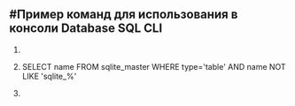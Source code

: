 
#Пример команд для использования в консоли __Database SQL CLI__
---
1. ```sql
2. SELECT name FROM sqlite_master WHERE type='table' AND name NOT LIKE 'sqlite_%'
3. ``` вывести список названий всех таблиц

